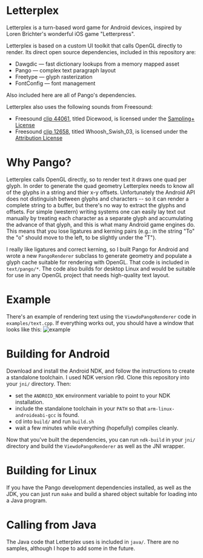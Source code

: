 Letterplex
==========

Letterplex is a turn-based word game for Android devices, inspired by Loren Brichter's wonderful iOS game "Letterpress".

Letterplex is based on a custom UI toolkit that calls OpenGL directly to render. Its direct open source dependencies, included in this repository are:

*   Dawgdic &mdash; fast dictionary lookups from a memory mapped asset
*   Pango &mdash; complex text paragraph layout
*   Freetype &mdash; glyph rasterization
*   FontConfig &mdash; font management

Also included here are all of Pango's dependencies.

Letterplex also uses the following sounds from Freesound:
*   Freesound <a href="https://www.freesound.org/people/Feegle/sounds/44061/">clip 44061</a>, titled Dicewood, is licensed under the <a href="http://creativecommons.org/licenses/sampling+/1.0/">Sampling+ License</a>
*   Freesound <a href="https://www.freesound.org/people/mich3d/sounds/12658/">clip 12658</a>, titled Whoosh_Swish_03, is licensed under the <a href="http://creativecommons.org/licenses/by/3.0/">Attribution License</a>

Why Pango?
==========

Letterplex calls OpenGL directly, so to render text it draws one quad per glyph. In order to generate the quad geometry Letterplex needs to know all of the glyphs in a string and thier x-y offsets. Unfortunately the Android API does not distinguish between glyphs and characters -- so it can render a complete string to a buffer, but there's no way to extract the glyphs and offsets. For simple (western) writing systems one can easily lay text out manually by treating each character as a separate glyph and accumulating the advance of that glyph, and this is what many Android game engines do. This means that you lose ligatures and kerning pairs (e.g.: in the string "To" the "o" should move to the left, to be slightly under the "T").

I really like ligatures and correct kerning, so I built Pango for Android and wrote a new `PangoRenderer` subclass to generate geometry and populate a glyph cache suitable for rendering with OpenGL. That code is included in `text/pango/*`. The code also builds for desktop Linux and would be suitable for use in any OpenGL project that needs high-quality text layout.

Example
=======

There's an example of rendering text using the `ViewdoPangoRenderer` code in `examples/text.cpp`. If everything works out, you should have a window that looks like this:
![example](https://github.com/iamralpht/raw/master/examples/text-screenshot.png)

Building for Android
====================

Download and install the Android NDK, and follow the instructions to create a standalone toolchain. I used NDK version r9d. Clone this repository into your `jni/` directory. Then:

*   set the `ANDROID_NDK` environment variable to point to your NDK installation.
*   include the standalone toolchain in your `PATH` so that `arm-linux-androideabi-gcc` is found.
*   cd into `build/` and run `build.sh`
*   wait a few minutes while everything (hopefully) compiles cleanly.

Now that you've built the dependencies, you can run `ndk-build` in your `jni/` directory and build the `ViewdoPangoRenderer` as well as the JNI wrapper.

Building for Linux
==================

If you have the Pango development dependencies installed, as well as the JDK, you can just run `make` and build a shared object suitable for loading into a Java program.

Calling from Java
=================

The Java code that Letterplex uses is included in `java/`. There are no samples, although I hope to add some in the future.
